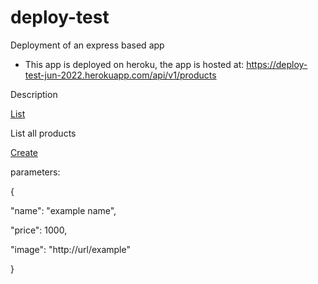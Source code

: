 # deploy-test
Deployment of an express based app

- This app is deployed on heroku, the app is hosted at: https://deploy-test-jun-2022.herokuapp.com/api/v1/products

Description

[List](https://deploy-test-jun-2022.herokuapp.com/api/v1/products/)

List all products

[Create](https://deploy-test-jun-2022.herokuapp.com/api/v1/products/new) 

parameters: 

{

  "name": "example name",

  "price": 1000,

  "image": "http://url/example"

}



